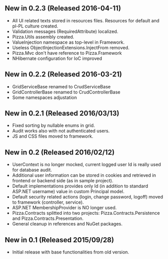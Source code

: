 ## New in 0.2.3 (Released 2016-04-11)
* All UI related texts stored in resources files. Resources for default and pl-PL culture created.
* Validation messages (RequiredAttribute) localized. 
* Pizza.Utils assembly created.
* ValueInjection namespace as top-level in Framework.
* Useless ObjectInjectionExtensions.InjectFrom removed.
* Pizza.Mvc don't have reference to Pizza.Framework
* NHibernate configuration for IoC improved

## New in 0.2.2 (Released 2016-03-21)
* GridServiceBase renamed to CrudServiceBase
* GridControllerBase renamed to CrudControllerBase
* Some namespaces adjustation

## New in 0.2.1 (Released 2016/03/13)
* Fixed sorting by nullable enums in grid.
* Audit works also with not authenticated users.
* JS and CSS files moved to framework. 

## New in 0.2 (Released 2016/02/12)
* UserContext is no longer mocked, current logged user Id is really used for database audit.
* Additional user information can be stored in cookies and retrieved in frontend or backend side (as in sample project).
* Default implementations provides only Id (in addition to standard ASP.NET username) value in custom Principal model.
* Default security related actions (login, change password, logoff) moved to framework (controller, service).
* ASP.NET MembershipProvider is NO longer used.
* Pizza.Contracts splitted into two projects: Pizza.Contracts.Persistence and Pizza.Contracts.Presentation.
* General cleanup in references and NuGet packages.

## New in 0.1 (Released 2015/09/28)
* Initial release with base functionalities from old version.